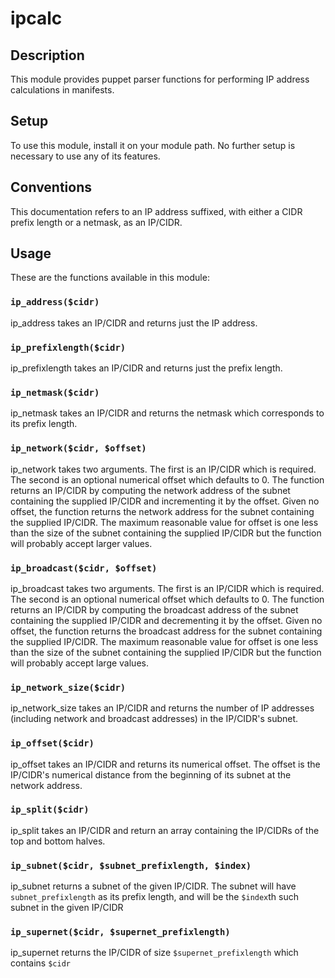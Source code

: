 ipcalc
======

## Description
This module provides puppet parser functions for performing IP address
calculations in manifests.

## Setup

To use this module, install it on your module path. No further setup is
necessary to use any of its features.

## Conventions

This documentation refers to an IP address suffixed, with either a CIDR prefix
length or a netmask, as an IP/CIDR.

## Usage

These are the functions available in this module:

### `ip_address($cidr)`

ip_address takes an IP/CIDR and returns just the IP address.

### `ip_prefixlength($cidr)`

ip_prefixlength takes an IP/CIDR and returns just the prefix length.

### `ip_netmask($cidr)`

ip_netmask takes an IP/CIDR and returns the netmask which corresponds to its
prefix length.

### `ip_network($cidr, $offset)`

ip_network takes two arguments. The first is an IP/CIDR which is required. The
second is an optional numerical offset which defaults to 0. The function
returns an IP/CIDR by computing the network address of the subnet containing
the supplied IP/CIDR and incrementing it by the offset. Given no offset, the
function returns the network address for the subnet containing the supplied
IP/CIDR. The maximum reasonable value for offset is one less than the size of
the subnet containing the supplied IP/CIDR but the function will probably
accept larger values.

### `ip_broadcast($cidr, $offset)`

ip_broadcast takes two arguments. The first is an IP/CIDR which is required.
The second is an optional numerical offset which defaults to 0. The function
returns an IP/CIDR by computing the broadcast address of the subnet containing
the supplied IP/CIDR and decrementing it by the offset. Given no offset, the
function returns the broadcast address for the subnet containing the supplied
IP/CIDR. The maximum reasonable value for offset is one less than the size of
the subnet containing the supplied IP/CIDR but the function will probably
accept large values.

### `ip_network_size($cidr)`

ip_network_size takes an IP/CIDR and returns the number of IP addresses
(including network and broadcast addresses) in the IP/CIDR's subnet.

### `ip_offset($cidr)`

ip_offset takes an IP/CIDR and returns its numerical offset. The offset is the
IP/CIDR's numerical distance from the beginning of its subnet at the network
address.

### `ip_split($cidr)`

ip_split takes an IP/CIDR and return an array containing the IP/CIDRs of the
top and bottom halves.

### `ip_subnet($cidr, $subnet_prefixlength, $index)`

ip_subnet returns a subnet of the given IP/CIDR. The subnet will have
`subnet_prefixlength` as its prefix length, and will be the `$index`th
such subnet in the given IP/CIDR

### `ip_supernet($cidr, $supernet_prefixlength)`

ip_supernet returns the IP/CIDR of size `$supernet_prefixlength` which contains
`$cidr`
